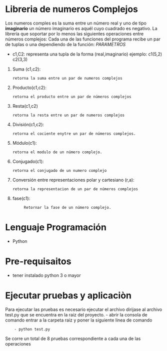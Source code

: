 ﻿# Libreria de numeros Complejos


Los numeros comples es la suma entre un número real y uno de tipo **imaginario**  un número imaginario es aquél cuyo cuadrado es negativo.
La librería que soportar por lo menos las siguientes operaciones entre números complejos:
Cada una de las funciones del programa recibe un par de tuplas o una dependiendo de la función:
*PARAMETROS*

* c1,C2: representa una tupla de la forma (real,imaginario)	ejemplo: c1(5,2) c2(3,3)

1.  Suma (c1,c2): 

		retorna la suma entre un par de numeros complejos
2.  Producto(c1,c2): 

		retorna el producto entre un par de números complejos

	
4.  Resta(c1,c2)

		retorna la resta entre un par de numeros complejos
5.  División(c1,c2):

		retorna el cociente enytre un par de números complejos.
	
	
6.  Módulo(c1): 

		retorna el modulo de un número complejo.
	
7.  Conjugado(c1):

		retorna el conjugado de un numero complejo

8.  Conversión entre representaciones polar y cartesiano (r,a): 

		retorna la representacion de un par de números complejos


9. fase(c1): 

			Retornar la fase de un número complejo.


# Lenguaje Programación
* Python
# Pre-requisaitos
* tener instalado python 3 o mayor

#  Ejecutar pruebas y aplicaciòn
Para ejecutar las pruebas es necesario ejecutar el archivo dirijase al archivo test.py que se encuentra en la raiz del proyecto.
	- abrir la consola de comando entrar a la carpeta raiz y poner la siguiente linea de comando
	
		- python test.py
Se corre un total de 8 pruebas correspondiente a cada una de las operaciones
